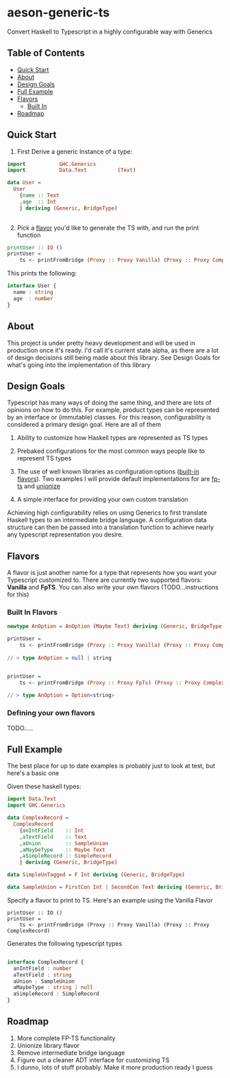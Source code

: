 # aeson-generic-ts

Convert Haskell to Typescript in a highly configurable way with Generics 

## Table of Contents
  - [Quick Start](#quick-start)
  - [About](#begin)
  - [Design Goals](#design-goals)
  - [Full Example](#full-example)
  - [Flavors](#flavors)
    - [Built In](#built-in-flavors)
  - [Roadmap](#roadmap)
  
## Quick Start

1. First Derive a generic Instance of a type:

```haskell
import           GHC.Generics
import           Data.Text          (Text)

data User =
  User 
    {name :: Text
    ,age  :: Int
    } deriving (Generic, BridgeType)
  
```

2. Pick a [flavor](#flavors) you'd like to generate the TS with, and run the print function

```haskell
printUser :: IO ()
printUser =
    ts <- printFromBridge (Proxy :: Proxy Vanilla) (Proxy :: Proxy ComplexRecord)
```

This prints the following:

```typescript
interface User {
  name : string
  age  : number
}
```

## About

This project is under pretty heavy development and will be used in production once it's ready. I'd call it's current state alpha, as there are a lot of design decisions still being made about this library. See Design Goals for what's going into the implementation of this library

## Design Goals 

Typescript has many ways of doing the same thing, and there are lots of opinions on how to do this. For example, product types can be represented by an interface or (immutable) classes. For this reason, configurability is considered a primary design goal. Here are all of them

1. Ability to customize how Haskell types are represented as TS types

2. Prebaked configurations for the most common ways people like to represent TS types

3. The use of well known libraries as configuration options ([built-in flavors](#built-in-flavors)). Two examples I will provide default implementations for are [fp-ts](https://github.com/gcanti/fp-ts) and [unionize](https://github.com/pelotom/unionize)

4. A simple interface for providing your own custom translation

Achieving high configurability relies on using Generics to first translate Haskell types to an intermediate bridge language. A configuration data structure can then be passed into a translation function to achieve nearly any typescript representation you desire.

## Flavors

A flavor is just another name for a type that represents how you want your Typescript customized to. There are currently two supported flavors: **Vanilla** and **FpTS**. You can also write your own flavors (TODO...instructions for this)

### Built In Flavors

```haskell
newtype AnOption = AnOption (Maybe Text) deriving (Generic, BridgeType)

printUser =
    ts <- printFromBridge (Proxy :: Proxy Vanilla) (Proxy :: Proxy ComplexRecord)
    
// > type AnOption = null | string


printUser =
    ts <- printFromBridge (Proxy :: Proxy FpTs) (Proxy :: Proxy ComplexRecord)
    
// > type AnOption = Option<string>
```

### Defining your own flavors

TODO.....



## Full Example

The best place for up to date examples is probably just to look at test, but here's a basic one

Given these haskell types:

```haskell
import Data.Text
import GHC.Generics

data ComplexRecord =
  ComplexRecord
    {anIntField    :: Int
    ,aTextField    :: Text
    ,aUnion        :: SampleUnion
    ,aMaybeType    :: Maybe Text
    ,aSimpleRecord :: SimpleRecord
    } deriving (Generic, BridgeType)

data SimpleUnTagged = F Int deriving (Generic, BridgeType)

data SampleUnion = FirstCon Int | SecondCon Text deriving (Generic, BridgeType)
```

Specify a flavor to print to TS. Here's an example using the Vanilla Flavor

```
printUser :: IO ()
printUser =
    ts <- printFromBridge (Proxy :: Proxy Vanilla) (Proxy :: Proxy ComplexRecord)
```

Generates the following typescript types

```typescript

interface ComplexRecord {
  anIntField : number
  aTextField : string
  aUnion : SampleUnion
  aMaybeType : string | null
  aSimpleRecord : SimpleRecord
}

```


## Roadmap

1. More complete FP-TS functionality
2. Unionize library flavor
3. Remove intermediate bridge language
4. Figure out a cleaner ADT interface for customizing TS
5. I dunno, lots of stuff probably. Make it more production ready I guess
